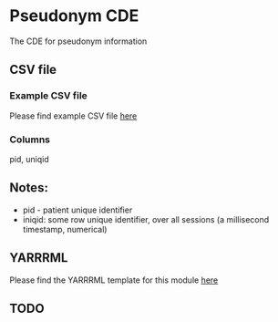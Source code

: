 # Pseudonym CDE

The CDE for pseudonym information

## CSV file 

### Example CSV file
Please find example CSV file [here](../exemplar_csv/pseudonym.csv)

### Columns

pid, uniqid


## Notes:
  * pid - patient unique identifier
  * iniqid:  some row unique identifier, over all sessions (a millisecond timestamp, numerical)

## YARRRML

Please find the YARRRML template for this module [here](../templates/pseudonym_yarrrml_template.yaml)
  
##  TODO

